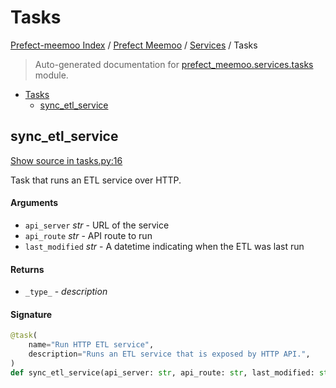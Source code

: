 # Tasks

[Prefect-meemoo Index](../../README.md#prefect-meemoo-index) / [Prefect Meemoo](../index.md#prefect-meemoo) / [Services](./index.md#services) / Tasks

> Auto-generated documentation for [prefect_meemoo.services.tasks](../../../prefect_meemoo/services/tasks.py) module.

- [Tasks](#tasks)
  - [sync_etl_service](#sync_etl_service)

## sync_etl_service

[Show source in tasks.py:16](../../../prefect_meemoo/services/tasks.py#L16)

Task that runs an ETL service over HTTP.

#### Arguments

- `api_server` *str* - URL of the service
- `api_route` *str* - API route to run
- `last_modified` *str* - A datetime indicating when the ETL was last run

#### Returns

- `_type_` - _description_

#### Signature

```python
@task(
    name="Run HTTP ETL service",
    description="Runs an ETL service that is exposed by HTTP API.",
)
def sync_etl_service(api_server: str, api_route: str, last_modified: str): ...
```